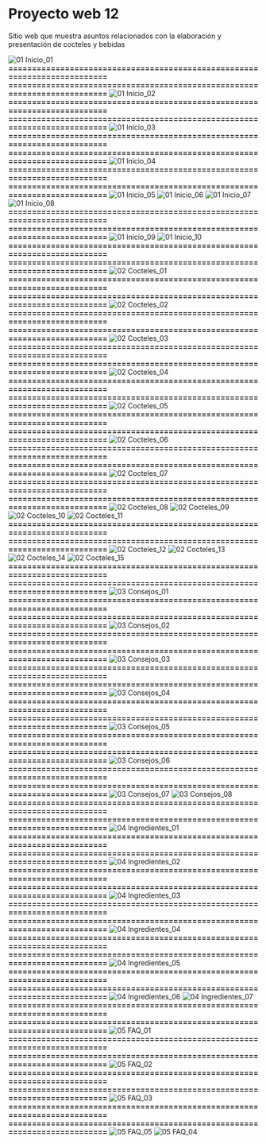 # Proyecto web 12
Sitio web que muestra asuntos relacionados con la elaboración y presentación  de cocteles y bebidas




![01  Inicio_01](https://github.com/user-attachments/assets/09524281-be44-4ff3-b2d1-3570b8823e66)
**==========================================================================**
**==========================================================================**
![01  Inicio_02](https://github.com/user-attachments/assets/f8448af7-0473-484a-a060-e185b3d82892)
**==========================================================================**
**==========================================================================**
![01  Inicio_03](https://github.com/user-attachments/assets/cac01b91-9b29-4263-8178-47ed5a2d51bc)
**==========================================================================**
**==========================================================================**
![01  Inicio_04](https://github.com/user-attachments/assets/386e80ea-0938-443b-bd7e-6baf88602be4)
**==========================================================================**
**==========================================================================**
![01  Inicio_05](https://github.com/user-attachments/assets/4d2aed23-6ab5-4e18-b672-e9efbd1af74d)
![01  Inicio_06](https://github.com/user-attachments/assets/d8471784-9570-410f-ab1f-684a0536c733)
![01  Inicio_07](https://github.com/user-attachments/assets/558a7eeb-8b09-478a-931a-11f08b162934)
![01  Inicio_08](https://github.com/user-attachments/assets/92123a69-955c-4cdc-a08a-9f97566a02aa)
**==========================================================================**
**==========================================================================**
![01  Inicio_09](https://github.com/user-attachments/assets/4259f810-5d56-437a-839b-d938beae9828)
![01  Inicio_10](https://github.com/user-attachments/assets/8c0622f4-87d5-4cd2-ba21-8e1d4f1e1338)
**==========================================================================**
**==========================================================================**
![02  Cocteles_01](https://github.com/user-attachments/assets/4b2eda74-a9a4-4b75-b140-6c2bb2101a3d)
**==========================================================================**
**==========================================================================**
![02  Cocteles_02](https://github.com/user-attachments/assets/535a64e0-69da-46db-9045-458aa9cf7b6d)
**==========================================================================**
**==========================================================================**
![02  Cocteles_03](https://github.com/user-attachments/assets/0067275c-970f-4b42-a7c4-2207ef376a12)
**==========================================================================**
**==========================================================================**
![02  Cocteles_04](https://github.com/user-attachments/assets/1d5674a1-fbc6-4a3d-bf0b-1ee40dd5fced)
**==========================================================================**
**==========================================================================**
![02  Cocteles_05](https://github.com/user-attachments/assets/15de4093-4ee1-4065-9907-a187dc180f6b)
**==========================================================================**
**==========================================================================**
![02  Cocteles_06](https://github.com/user-attachments/assets/5288660b-5f81-4487-b434-4a0f2935330e)
**==========================================================================**
**==========================================================================**
![02  Cocteles_07](https://github.com/user-attachments/assets/52278a20-9547-447b-bd14-46f9b6d6f562)
**==========================================================================**
**==========================================================================**
![02  Cocteles_08](https://github.com/user-attachments/assets/789d45be-5d97-42e4-b987-f073882dd7f0)
![02  Cocteles_09](https://github.com/user-attachments/assets/a8c2c009-4a2a-4957-8560-c4586b0f4f2b)
![02  Cocteles_10](https://github.com/user-attachments/assets/bda1c233-badc-4460-89d0-72146e89437e)
![02  Cocteles_11](https://github.com/user-attachments/assets/94a5e11c-c1e6-4989-a7da-f1afbd7e42d1)
**==========================================================================**
**==========================================================================**
![02  Cocteles_12](https://github.com/user-attachments/assets/8f916f54-97e4-40e2-834d-62448639d63e)
![02  Cocteles_13](https://github.com/user-attachments/assets/9c225ee0-a332-4f69-90ff-da14c11371f8)
![02  Cocteles_14](https://github.com/user-attachments/assets/4afcddf4-1240-4968-9678-64b2e9f44349)
![02  Cocteles_15](https://github.com/user-attachments/assets/4b321896-e8fe-4465-aca3-ad3f94b5ac29)
**==========================================================================**
**==========================================================================**
![03  Consejos_01](https://github.com/user-attachments/assets/280ed9ab-f5da-4174-b395-3aab871e9565)
**==========================================================================**
**==========================================================================**
![03  Consejos_02](https://github.com/user-attachments/assets/0514f537-6e9c-4ed6-84b9-e569d4206de5)
**==========================================================================**
**==========================================================================**
![03  Consejos_03](https://github.com/user-attachments/assets/590688ce-aa93-49ef-9c28-1affb0f77594)
**==========================================================================**
**==========================================================================**
![03  Consejos_04](https://github.com/user-attachments/assets/a69087fa-2fb5-48af-8efd-f6daf264feac)
**==========================================================================**
**==========================================================================**
![03  Consejos_05](https://github.com/user-attachments/assets/3dc645ed-9ac9-4c59-aecf-1d1bfa1d3bb6)
**==========================================================================**
**==========================================================================**
![03  Consejos_06](https://github.com/user-attachments/assets/dc66e28f-0fbc-4fd2-8a6a-c0c62aef7cd2)
**==========================================================================**
**==========================================================================**
![03  Consejos_07](https://github.com/user-attachments/assets/ba1209b4-e1d9-4cc4-aabd-280de277b6c1)
![03  Consejos_08](https://github.com/user-attachments/assets/e0c525a9-2abb-4e87-bb0f-892d26db3843)
**==========================================================================**
**==========================================================================**
![04  Ingredientes_01](https://github.com/user-attachments/assets/a2eeba5b-8cd8-4bbd-94e9-8ded835c3ee4)
**==========================================================================**
**==========================================================================**
![04  Ingredientes_02](https://github.com/user-attachments/assets/01c62f49-b924-479c-a1bf-50cc22c9e0af)
**==========================================================================**
**==========================================================================**
![04  Ingredientes_03](https://github.com/user-attachments/assets/fa304c6b-78b2-48ca-a343-3cef1978c1da)
**==========================================================================**
**==========================================================================**
![04  Ingredientes_04](https://github.com/user-attachments/assets/a2598d40-fee4-424d-907c-8c5b10f78faa)
**==========================================================================**
**==========================================================================**
![04  Ingredientes_05](https://github.com/user-attachments/assets/81601cc4-1da4-43f8-be90-6d8945f76ba9)
**==========================================================================**
**==========================================================================**
![04  Ingredientes_06](https://github.com/user-attachments/assets/efc3db48-1ea0-4978-b9a7-e80bc1ee0ade)
![04  Ingredientes_07](https://github.com/user-attachments/assets/cb7f5d0c-6d28-4e1d-bf61-2dc0a3f3e9db)
**==========================================================================**
**==========================================================================**
![05  FAQ_01](https://github.com/user-attachments/assets/d1003e02-1a7f-40d3-bea1-300e3128da00)
**==========================================================================**
**==========================================================================**
![05  FAQ_02](https://github.com/user-attachments/assets/674eaa3a-e7ab-43af-bd5d-faa9c2cbcef7)
**==========================================================================**
**==========================================================================**
![05  FAQ_03](https://github.com/user-attachments/assets/cefcd7c9-2286-4637-885a-9862255e8d70)
**==========================================================================**
**==========================================================================**
![05  FAQ_05](https://github.com/user-attachments/assets/c1d326a7-6364-406c-ab28-874ec5181b46)
![05  FAQ_04](https://github.com/user-attachments/assets/e48beabc-63c7-4ef3-abc2-3f93752f2a3a)

